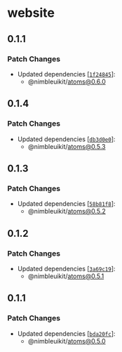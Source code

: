 # website

## 0.1.1

### Patch Changes

- Updated dependencies [[`1f24845`](https://github.com/JohnVersus/nimbleuikit/commit/1f248453796d5a164abcc283ca2b83521f80b184)]:
  - @nimbleuikit/atoms@0.6.0

## 0.1.4

### Patch Changes

- Updated dependencies [[`db3d0e0`](https://github.com/JohnVersus/nimbleuikit/commit/db3d0e0947dca8694253ac08c5fba8d03cab42cb)]:
  - @nimbleuikit/atoms@0.5.3

## 0.1.3

### Patch Changes

- Updated dependencies [[`58b81f8`](https://github.com/JohnVersus/nimbleuikit/commit/58b81f8931d9de01692664fe7878ac6655b397d9)]:
  - @nimbleuikit/atoms@0.5.2

## 0.1.2

### Patch Changes

- Updated dependencies [[`3a69c19`](https://github.com/JohnVersus/nimbleuikit/commit/3a69c192d17451a93c171414eddb9a7fb5081dcd)]:
  - @nimbleuikit/atoms@0.5.1

## 0.1.1

### Patch Changes

- Updated dependencies [[`bda20fc`](https://github.com/JohnVersus/nimbleuikit/commit/bda20fc4b830f203f01219318e68cc263be39416)]:
  - @nimbleuikit/atoms@0.5.0
